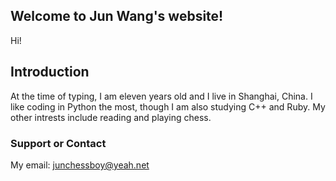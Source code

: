 ## Welcome to Jun Wang's website!
Hi!

## Introduction

At the time of typing, I am eleven years old and I live in Shanghai, China.
I like coding in Python the most, though I am also studying C++ and Ruby.
My other intrests include reading and playing chess.

### Support or Contact

My email: junchessboy@yeah.net
